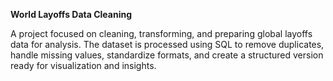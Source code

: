 **World Layoffs Data Cleaning**

A project focused on cleaning, transforming, and preparing global layoffs data for analysis. The dataset is processed using SQL to remove duplicates, handle missing values, standardize formats, and create a structured version ready for visualization and insights.
